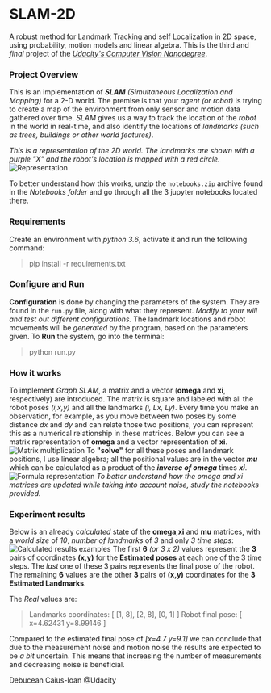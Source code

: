 # SLAM-2D
A robust method for Landmark Tracking and self Localization in 2D space, using probability, motion models and linear algebra. This is the third and _final_ project of the [*Udacity's Computer Vision Nanodegree*](https://www.udacity.com/course/computer-vision-nanodegree--nd891).

### Project Overview

This is an implementation of **_SLAM_** _(Simultaneous Localization and Mapping)_ for a 2-D world. The premise is that your _agent (or robot)_ is trying to create a map of the environment from only sensor and motion data gathered over time. _SLAM_ gives us a way to track the location of the _robot_ in the world in real-time, and also identify the locations of _landmarks (such as trees, buildings or other world features)_.

_This is a representation of the 2D world. The landmarks are shown with a purple "X" and the robot's location is mapped with a red circle._
![Representation](https://i.imgur.com/eFYfWy8.png)


To better understand how this works, unzip the `notebooks.zip` archive found in the _Notebooks folder_ and go through all the 3 jupyter notebooks located there.

### Requirements
Create an environment with _python 3.6_, activate it and run the following command:

> pip install -r requirements.txt

### Configure and Run

**Configuration** is done by changing the parameters of the system. They are found in the `run.py` file, along with what they represent. *Modify to your will and test out different configurations.*
The landmark locations and robot movements will be *generated* by the program, based on the parameters given. 
To **Run** the system, go into the terminal:

> python run.py

### How it works

To implement *Graph SLAM*, a matrix and a vector (**omega** and **xi**, respectively) are introduced. The matrix is square and labeled with all the robot poses *(i,x,y)* and all the landmarks *(i, Lx, Ly)*. 
Every time you make an observation, for example, as you move between two poses by some distance *dx* and *dy* and can relate those two positions, you can represent this as a numerical relationship in these matrices.
Below you can see a matrix representation of **omega** and a vector representation of **xi**.
![Matrix multiplication](https://i.imgur.com/3QeDJav.png)
To **"solve"** for all these poses and landmark positions, I use linear algebra; all the positional values are in the vector ***mu*** which can be calculated as a product of the ***inverse* *of* *omega*** times ***xi***.
![Formula representation](https://i.imgur.com/6TD3RJ1.png)
_To better understand how the omega and xi matrices are updated while taking into account noise, study the notebooks provided._

### Experiment results

Below is an already _calculated_ state of the **omega**,**xi** and **mu** matrices, with a *world size* of *10*, *number of landmarks* of *3* and only *3 time steps*:
![Calculated results examples](https://i.imgur.com/hvPBIFb.png)
The first **6** _(or 3 x 2)_ values represent the **3** pairs of coordinates **(x,y)** for the **Estimated poses** at each one of the 3 time steps. The _last_ one of these 3 pairs represents the final pose of the robot. The remaining **6** values are the other **3** pairs of **(x,y)** coordinates for the **3 Estimated Landmarks**.

The _Real_ values are:

> Landmarks coordinates:  [ [1, 8], [2, 8], [0, 1] ]
Robot final pose: [ x=4.62431 y=8.99146 ]

Compared to the estimated final pose of _[x=4.7 y=9.1]_ we can conclude that due to the measurement noise and motion noise the results are expected to be _a bit_ uncertain. This means that increasing the number of measurements and decreasing noise is beneficial. 

Debucean Caius-Ioan @Udacity 
